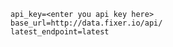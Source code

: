 <p><p>

```properties
api_key=<enter you api key here>
base_url=http://data.fixer.io/api/
latest_endpoint=latest
```

